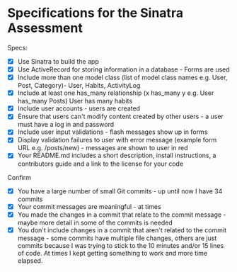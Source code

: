 # Specifications for the Sinatra Assessment

Specs:
- [x] Use Sinatra to build the app
- [x] Use ActiveRecord for storing information in a database - Forms are used
- [x] Include more than one model class (list of model class names e.g. User, Post, Category)- User, Habits, ActivityLog
- [x] Include at least one has_many relationship (x has_many y e.g. User has_many Posts) User has many habits
- [x] Include user accounts - users are created
- [x] Ensure that users can't modify content created by other users - a user must have a log in and password
- [x] Include user input validations - flash messages show up in forms
- [x] Display validation failures to user with error message (example form URL e.g. /posts/new) - messages are shown to user in red
- [x] Your README.md includes a short description, install instructions, a contributors guide and a link to the license for your code

Confirm
- [x] You have a large number of small Git commits - up until now I have 34 commits
- [x] Your commit messages are meaningful - at times
- [x] You made the changes in a commit that relate to the commit message - maybe more detail in some of the commits is needed
- [x] You don't include changes in a commit that aren't related to the commit message - some commits have multiple file changes, others are just commits because I was trying to stick to the 10 minutes and/or 15 lines of code. At times I kept getting something to work and more time elapsed. 
